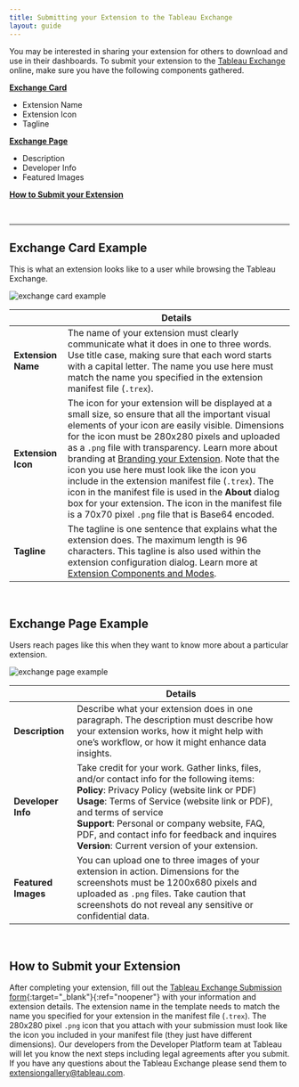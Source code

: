 ```yaml
---
title: Submitting your Extension to the Tableau Exchange
layout: guide
---
```




You may be interested in sharing your extension for others to download and use in their dashboards. To submit your extension to the [Tableau Exchange](https://extensiongallery.tableau.com/) online, make sure you have the following components gathered.

**[Exchange Card](#exchange-card-example)**


* Extension Name
* Extension Icon
* Tagline


**[Exchange Page](#exchange-page-example)**


* Description
* Developer Info
* Featured Images

**[How to Submit your Extension](#how-to-submit-your-extension)**

&nbsp;

---

## Exchange Card Example
This is what an extension looks like to a user while browsing the Tableau Exchange. 


![exchange card example](imgs/gallery_card_example.png)

|     | Details | 
| --- | ------- | 
| **Extension Name**  | The name of your extension must clearly communicate what it does in one to three words. Use title case, making sure that each word starts with a capital letter. The name you use here must match the name you specified in the extension manifest file (`.trex`).|
| **Extension Icon**  | The icon for your extension will be displayed at a small size, so ensure that all the important visual elements of your icon are easily visible. Dimensions for the icon must be 280x280 pixels and uploaded as a `.png` file with transparency. Learn more about branding at [Branding your Extension]({{site.baseurl}}/docs/Style_Guidelines/ux_branding.html). Note that the icon you use here must look like the icon you include in the extension manifest file (`.trex`). The icon in the manifest file is used in the **About** dialog box for your extension. The icon in the manifest file is a 70x70 pixel `.png` file that is Base64 encoded.   |
| **Tagline**         | The tagline is one sentence that explains what the extension does. The maximum length is 96 characters. This tagline is also used within the extension configuration dialog. Learn more at [Extension Components and Modes]({{site.baseurl}}/docs/Interaction_Guidelines/ux_components_modes.html).|


&nbsp; 

## Exchange Page Example
Users reach pages like this when they want to know more about a particular extension. 

![exchange page example](imgs/gallery_page_example.png)

|     | Details | 
| --- | ------- | 
| **Description**  | Describe what your extension does in one paragraph. The description must describe how your extension works, how it might help with one’s workflow, or how it might enhance data insights. |
| **Developer Info**  | Take credit for your work. Gather links, files, and/or contact info for the following items: <br>**Policy**: Privacy Policy (website link or PDF) <br>**Usage**: Terms of Service (website link or PDF), and terms of service <br>**Support**: Personal or company website, FAQ, PDF, and contact info for feedback and inquires <br>**Version**: Current version of your extension. |
| **Featured Images** | You can upload one to three images of your extension in action. Dimensions for the screenshots must be 1200x680 pixels and uploaded as `.png` files. Take caution that screenshots do not reveal any sensitive or confidential data. |

&nbsp;

## How to Submit your Extension

After completing your extension, fill out the [Tableau Exchange Submission form](https://tabsoft.co/gallerysubmit){:target="_blank"}{:ref="noopener"} with your information and extension details. The extension name in the template needs to match the name you specified for your extension in the manifest file (`.trex`). The 280x280 pixel `.png` icon that you attach with your submission must look like the icon you included in your manifest file (they just have different dimensions). Our developers from the Developer Platform team at Tableau will let you know the next steps including legal agreements after you submit. If you have any questions about the Tableau Exchange please send them to [extensiongallery@tableau.com](mailto:extensiongallery@tableau.com).


